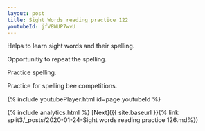 ```yaml
---
layout: post
title: Sight Words reading practice 122
youtubeId: jfV8WUP7wvU
---
```

 
 
Helps to learn sight words and their spelling.

Opportunitiy to repeat the spelling. 

Practice spelling. 
 
Practice for spelling bee competitions. 
 
{% include youtubePlayer.html id=page.youtubeId %}
 
 
{% include analytics.html %} 
[Next]({{ site.baseurl }}{% link  split3/_posts/2020-01-24-Sight words reading practice 126.md%})
 
